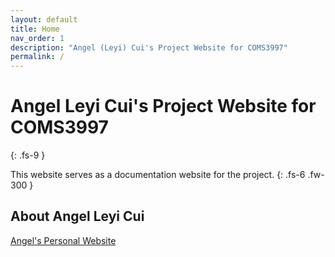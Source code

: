```yaml
---
layout: default
title: Home
nav_order: 1
description: "Angel (Leyi) Cui's Project Website for COMS3997"
permalink: /
---
```


# Angel Leyi Cui's Project Website for COMS3997
{: .fs-9 }

This website serves as a documentation website for the project.
{: .fs-6 .fw-300 }

## About Angel Leyi Cui
[Angel's Personal Website](https://leyicui-angel.github.io/)